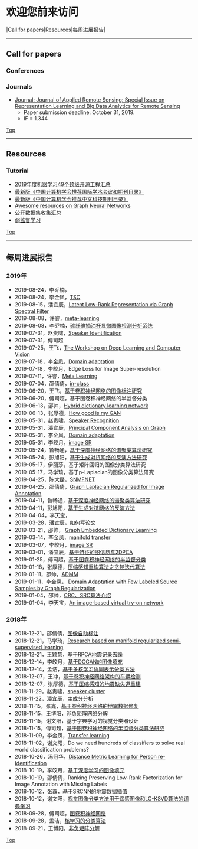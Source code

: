 # 欢迎您前来访问
|[Call for papers](#call-for-papers)|[Resources](#resources)|[每周进展报告](#每周进展报告)|

---
## Call for papers
### Conferences
  
### Journals
* [Journal: Journal of Applied Remote Sensing: Special Issue on Representation Learning and Big Data Analytics for Remote Sensing](https://www.spiedigitallibrary.org/journals/journal-of-applied-remote-sensing/call-for-papers?SSO=1#navBarAnchor)
  * Paper submission deadline: October 31, 2019.
  * IF = 1.344
  
[Top](#call-for-papers)

---

## Resources
### Tutorial
* [2019年度机器学习49个顶级开源工程汇总](https://mp.weixin.qq.com/s/SRKBLw5bckvUaDizrn88Iw?tdsourcetag=s_pcqq_aiomsg)
* [最新版《中国计算机学会推荐国际学术会议和期刊目录》](https://www.ccf.org.cn/c/2019-04-25/663625.shtml?from=timeline&isappinstalled=0)
* [最新版《中国计算机学会推荐中文科技期刊目录》](https://www.ccf.org.cn/c/2019-07-31/667609.shtml)
* [Awesome resources on Graph Neural Networks](https://github.com/nnzhan/Awesome-Graph-Neural-Networks#surveypapers)
* [公开数据集收集汇总](https://github.com/awesomedata/awesome-public-datasets)
* [弱监督学习](https://zhuanlan.zhihu.com/p/34270286?utm_source=wechat_timeline&utm_medium=social&utm_oi=32108798017536&from=timeline&isappinstalled=0)

[Top](#resources)

---

## 每周进展报告
### 2019年
* 2019-08-24，李乔楠，
* 2019-08-24，李金凤，[TSC](https://github.com/frostliu/StudentsReport/blob/master/StudentsReport_PPT/20190824_%E6%9D%8E%E9%87%91%E5%87%A4_TSC.pptx)
* 2019-08-15，潘宜辰，[Latent Low-Rank Representation via Graph Spectral Filter](https://github.com/frostliu/StudentsReport/blob/master/StudentsReport_PPT/20190816-%E6%BD%98%E5%AE%9C%E8%BE%B0-Latent%20Low-Rank%20Representation%20via%20Graph%20Spectral%20Filter.pptx)
* 2019-08-08，许睿，[meta-learning](https://github.com/frostliu/StudentsReport/blob/master/StudentsReport_PPT/20190808-%E8%AE%B8%E7%9D%BF-meta-learning.pdf)
* 2019-08-08，李乔楠，[碳纤维抽油杆显微图像检测分析系统](https://github.com/frostliu/StudentsReport/blob/master/StudentsReport_PPT/20190808-%E6%9D%8E%E4%B9%94%E6%A5%A0-%E7%A2%B3%E7%BA%A4%E7%BB%B4%E6%8A%BD%E6%B2%B9%E6%9D%86%E6%98%BE%E5%BE%AE%E5%9B%BE%E5%83%8F%E6%A3%80%E6%B5%8B%E5%88%86%E6%9E%90%E7%B3%BB%E7%BB%9F.pptx)
* 2019-07-31，赵贵啸，[Speaker Identification](https://github.com/frostliu/StudentsReport/blob/master/StudentsReport_PPT/20190731-%E8%B5%B5%E8%B4%B5%E5%95%B8-Speaker%20Identification.pptx)
* 2019-07-31，傅司超
* 2019-07-25，王飞，[The Workshop on Deep Learning and Computer Vision](https://github.com/frostliu/StudentsReport/blob/master/StudentsReport_PPT/20190726_%E7%8E%8B%E9%A3%9E_A%20summary%20of%20The%20Workshop%20on%20Deep%20Learning%20and%20Computer%20Vision.pptx)
* 2019-07-18，李金凤，[Domain adaptation](https://github.com/frostliu/StudentsReport/blob/master/StudentsReport_PPT/20190718-%E6%9D%8E%E9%87%91%E5%87%A4-Domain%20adaptation.pptx)
* 2019-07-18，李皎月，Edge Loss for Image Super-resolution
* 2019-07-11，许睿，[Meta Learning](https://github.com/frostliu/StudentsReport/blob/master/StudentsReport_PPT/20190711-%E8%AE%B8%E7%9D%BF-Meta-learning.pptx)
* 2019-07-04，邵倩倩，[in-class](https://github.com/frostliu/StudentsReport/blob/master/StudentsReport_PPT/20190717-%E9%82%B5%E5%80%A9%E5%80%A9-in-class.pptx)
* 2019-06-20，王飞，[基于卷积神经网络的图像标注研究](https://github.com/frostliu/StudentsReport/blob/master/StudentsReport_PPT/20190620-%E7%8E%8B%E9%A3%9E-%E5%9F%BA%E4%BA%8E%E5%8D%B7%E7%A7%AF%E7%A5%9E%E7%BB%8F%E7%BD%91%E7%BB%9C%E7%9A%84%E5%9B%BE%E5%83%8F%E6%A0%87%E6%B3%A8%E7%A0%94%E7%A9%B6.pptx)
* 2019-06-20，傅司超，基于图卷积神经网络的半监督分类
* 2019-06-13，邵帅，[Hybrid dictionary learning network](https://github.com/frostliu/StudentsReport/blob/master/StudentsReport_PPT/20190613-%E9%82%B5%E5%B8%85Hybrid%20dictionary%20learning%20network.pptx)
* 2019-06-13，张厚德，[How good is my GAN](https://github.com/frostliu/StudentsReport/blob/master/StudentsReport_PPT/20190613-%E5%BC%A0%E5%8E%9A%E5%BE%B7-How%20good%20is%20my%20GAN.pptx)
* 2019-05-31，赵贵啸，[Speaker Recognition](https://github.com/frostliu/StudentsReport/blob/master/StudentsReport_PPT/20190601-%E8%B5%B5%E8%B4%B5%E5%95%B8-Speaker%20Recognition.ppt)
* 2019-05-31，潘宜辰，[Principal Component Analysis on Graph](https://github.com/frostliu/StudentsReport/blob/master/StudentsReport_PPT/20190601-%E6%BD%98%E5%AE%9C%E8%BE%B0-Principal%20Component%20Analysis%20on%20Graph-Hessian.pptx)
* 2019-05-31，李金凤，[Domain adaptation](https://github.com/frostliu/StudentsReport/blob/master/StudentsReport_PPT/20190601-%E6%9D%8E%E9%87%91%E5%87%A4-Domain%20adaptation.pptx)
* 2019-05-31，李皎月，[image SR](https://github.com/frostliu/StudentsReport/blob/master/StudentsReport_PPT/20190601-%E6%9D%8E%E7%9A%8E%E6%9C%88-image%20SR.pptx)
* 2019-05-24，昝畅通，[基于深度神经网络的谱聚类算法研究](https://github.com/frostliu/StudentsReport/blob/master/StudentsReport_PPT/20190524-%E6%98%9D%E7%95%85%E9%80%9A-%E5%9F%BA%E4%BA%8E%E6%B7%B1%E5%BA%A6%E7%A5%9E%E7%BB%8F%E7%BD%91%E7%BB%9C%E7%9A%84%E8%B0%B1%E8%81%9A%E7%B1%BB%E7%AE%97%E6%B3%95%E7%A0%94%E7%A9%B6.pptx)
* 2019-05-24，彭旭阳，[基于生成对抗网络的反演方法研究](https://github.com/frostliu/StudentsReport/blob/master/StudentsReport_PPT/20190524-%E5%BD%AD%E6%97%AD%E9%98%B3-%E5%9F%BA%E4%BA%8E%E7%94%9F%E6%88%90%E5%AF%B9%E6%8A%97%E7%BD%91%E7%BB%9C%E7%9A%84%E5%8F%8D%E6%BC%94%E6%96%B9%E6%B3%95%E7%A0%94%E7%A9%B6.pptx)
* 2019-05-17，伊丽莎，基于矩阵回归的图像分类算法研究
* 2019-05-17，马学琦，基于p-Laplacian的图像分类算法研究
* 2019-04-25，陈大磊，[SNMFNET](https://github.com/frostliu/StudentsReport/blob/master/StudentsReport_PPT/20190425-%E9%99%88%E5%A4%A7%E7%A3%8A-SNMFNET.pptx)
* 2019-04-25，邵倩倩，[Graph Laplacian Regularized for Image Annotation](https://github.com/frostliu/StudentsReport/blob/master/StudentsReport_PPT/20190425-%E9%82%B5%E5%80%A9%E5%80%A9-Graph%20Laplacian%20Regularized%20for%20Image%20Annotation.pptx)
* 2019-04-11，昝畅通，[基于深度神经网络的谱聚类算法研究](https://github.com/frostliu/StudentsReport/blob/master/StudentsReport_PPT/20190411-%E6%98%9D%E7%95%85%E9%80%9A-%E5%9F%BA%E4%BA%8E%E6%B7%B1%E5%BA%A6%E7%A5%9E%E7%BB%8F%E7%BD%91%E7%BB%9C%E7%9A%84%E8%B0%B1%E8%81%9A%E7%B1%BB%E7%AE%97%E6%B3%95%E7%A0%94%E7%A9%B6.pptx)
* 2019-04-11，彭旭阳，[基于生成对抗网络的反演方法](https://github.com/frostliu/StudentsReport/blob/master/StudentsReport_PPT/20190411-%E5%BD%AD%E6%97%AD%E9%98%B3-%E5%9F%BA%E4%BA%8E%E7%94%9F%E6%88%90%E5%AF%B9%E6%8A%97%E7%BD%91%E7%BB%9C%E7%9A%84%E5%8F%8D%E6%BC%94%E6%96%B9%E6%B3%95.pptx)
* 2019-04-04，李天宝，
* 2019-03-28，潘宜辰，[如何写论文](https://github.com/frostliu/StudentsReport/blob/master/StudentsReport_PPT/20190328-%E6%BD%98%E5%AE%9C%E6%99%A8%E8%BE%B0-%E5%A6%82%E4%BD%95%E5%86%99%E8%AE%BA%E6%96%87.pptx)
* 2019-03-21，邵帅，  [Graph Embedded Dictionary Learning](https://github.com/frostliu/StudentsReport/blob/master/StudentsReport_PPT/20190321-%E9%82%B5%E5%B8%85-Graph%20Embedded%20Dictionary%20Learning.pptx)
* 2019-03-14，李金凤，[manifold transfer](https://github.com/frostliu/StudentsReport/blob/master/StudentsReport_PPT/20190314-%E6%9D%8E%E9%87%91%E5%87%A4-manifold%20transfer.pptx)
* 2019-03-07，李皎月，[image SR](https://github.com/frostliu/StudentsReport/blob/master/StudentsReport_PPT/20190307-%E6%9D%8E%E7%9A%8E%E6%9C%88-image%20SR.pptx)
* 2019-03-01，潘宜辰，[基于特征的图信息与2DPCA](https://github.com/frostliu/StudentsReport/blob/master/StudentsReport_PPT/20190301-%E6%BD%98%E5%AE%9C%E8%BE%B0-%E5%9F%BA%E4%BA%8E%E7%89%B9%E5%BE%81%E7%9A%84%E5%9B%BE%E4%BF%A1%E6%81%AF%E4%B8%8E2DPCA.pptx)
* 2019-01-25，傅司超，[基于图卷积神经网络的半监督分类](https://github.com/frostliu/StudentsReport/blob/master/StudentsReport_PPT/20190125-%E5%82%85%E5%8F%B8%E8%B6%85-%E5%9F%BA%E4%BA%8E%E5%9B%BE%E5%8D%B7%E7%A7%AF%E7%A5%9E%E7%BB%8F%E7%BD%91%E7%BB%9C%E7%9A%84%E5%8D%8A%E7%9B%91%E7%9D%A3%E5%88%86%E7%B1%BB%E7%AE%97%E6%B3%95.pptx)
* 2019-01-18，张厚德，[压缩感知重构算法之贪婪迭代算法](https://github.com/frostliu/StudentsReport/blob/master/StudentsReport_PPT/201901118-%E5%BC%A0%E5%8E%9A%E5%BE%B7-%E5%8E%8B%E7%BC%A9%E6%84%9F%E7%9F%A5%E9%87%8D%E6%9E%84%E7%AE%97%E6%B3%95%E4%B9%8B%E8%B4%AA%E5%A9%AA%E8%BF%AD%E4%BB%A3%E7%AE%97%E6%B3%95.pptx)
* 2019-01-11，邵帅，[ADMM](https://github.com/frostliu/StudentsReport/blob/master/StudentsReport_PPT/20190111-%E9%82%B5%E5%B8%85-ADMM.pptx)
* 2019-01-11，李金凤， [Domain Adaptation with Few Labeled Source Samples by Graph Regularization](https://github.com/frostliu/StudentsReport/blob/master/StudentsReport_PPT/20190110-%E6%9D%8E%E9%87%91%E5%87%A4-Domain%20Adaptation%20with%20Few%20Labeled%20Source%20Samples%20by%20Graph%20Regularization.pptx)
* 2019-01-04，邵帅，[CRC、SRC算法介绍](https://github.com/frostliu/StudentsReport/blob/master/StudentsReport_PPT/20190104-%E9%82%B5%E5%B8%85-CRC%E5%92%8CSRC%E7%AE%97%E6%B3%95%E4%BB%8B%E7%BB%8D.pptx)
* 2019-01-04，李天宝，[An image-based virtual try-on network](https://github.com/frostliu/StudentsReport/blob/master/StudentsReport_PPT/20190104-%E6%9D%8E%E5%A4%A9%E5%AE%9D%2C-An%20image-based%20virtual%20try%20on-network.pptx)

### 2018年
* 2018-12-21，邵倩倩，[图像自动标注](https://github.com/frostliu/StudentsReport/blob/master/StudentsReport_PPT/20181221-%E9%82%B5%E5%80%A9%E5%80%A9-%E5%9B%BE%E5%83%8F%E8%87%AA%E5%8A%A8%E6%A0%87%E6%B3%A8.pptx)
* 2018-12-21，马学琦，[Research based on manifold regularized semi-supervised learning](https://github.com/frostliu/StudentsReport/blob/master/StudentsReport_PPT/20181221-%E9%A9%AC%E5%AD%A6%E7%90%A6-Research%20based%20on%20manifold%20regularized%20semi-supervised%20learning.pptx)
* 2018-12-21，王颖慧，[基于RPCA地震记录去躁](https://github.com/frostliu/StudentsReport/blob/master/StudentsReport_PPT/20181221-%E7%8E%8B%E9%A2%96%E6%85%A7-%E5%9F%BA%E4%BA%8ERPCA%E5%9C%B0%E9%9C%87%E8%AE%B0%E5%BD%95%E5%8E%BB%E8%BA%81.pptx)
* 2018-12-14，李皎月，[基于DCGAN的图像填充](https://github.com/frostliu/StudentsReport/blob/master/StudentsReport_PPT/20181214-%E6%9D%8E%E7%9A%8E%E6%9C%88-%E5%9F%BA%E4%BA%8EDCGAN%E7%9A%84%E5%9B%BE%E5%83%8F%E5%A1%AB%E5%85%85.pptx)
* 2018-12-14，孟洁，[基于多核学习协同表示分类方法](https://github.com/frostliu/StudentsReport/blob/master/StudentsReport_PPT/20181214-%E5%AD%9F%E6%B4%81-%E5%9F%BA%E4%BA%8E%E5%A4%9A%E6%A0%B8%E5%AD%A6%E4%B9%A0%E5%8D%8F%E5%90%8C%E8%A1%A8%E7%A4%BA%E5%88%86%E7%B1%BB%E6%96%B9%E6%B3%95.pptx)
* 2018-12-07，王冲，[基于卷积神经网络架构的车辆检测](https://github.com/frostliu/StudentsReport/blob/master/StudentsReport_PPT/20181207-%E7%8E%8B%E5%86%B2-%E5%9F%BA%E4%BA%8E%E5%8D%B7%E7%A7%AF%E7%A5%9E%E7%BB%8F%E7%BD%91%E7%BB%9C%E6%9E%B6%E6%9E%84%E7%9A%84%E8%BD%A6%E8%BE%86%E6%A3%80%E6%B5%8B.pptx)
* 2018-12-07，张厚德，[基于压缩感知的地震缺失道重建](https://github.com/frostliu/StudentsReport/blob/master/StudentsReport_PPT/20181207-%E5%BC%A0%E5%8E%9A%E5%BE%B7-%E5%9F%BA%E4%BA%8E%E5%8E%8B%E7%BC%A9%E6%84%9F%E7%9F%A5%E7%9A%84%E5%9C%B0%E9%9C%87%E7%BC%BA%E5%A4%B1%E9%81%93%E9%87%8D%E5%BB%BA.pptx)
* 2018-11-29，赵贵啸，[speaker cluster](https://github.com/frostliu/StudentsReport/blob/master/StudentsReport_PPT/20181129-%E8%B5%B5%E8%B4%B5%E5%95%B8-Speaker%20Clustering.ppt)
* 2018-11-22，潘宜辰，[主成分分析](https://github.com/frostliu/StudentsReport/blob/master/StudentsReport_PPT/20181122-%E6%BD%98%E5%AE%9C%E8%BE%B0-%E4%B8%BB%E6%88%90%E5%88%86%E5%88%86%E6%9E%90.pptx)
* 2018-11-15，张鑫，[基于卷积神经网络的地震数据修复](https://github.com/frostliu/StudentsReport/blob/master/StudentsReport_PPT/20181115-%E5%BC%A0%E9%91%AB-%E5%9F%BA%E4%BA%8E%E5%8D%B7%E7%A7%AF%E7%A5%9E%E7%BB%8F%E7%BD%91%E7%BB%9C%E7%9A%84%E5%9C%B0%E9%9C%87%E6%95%B0%E6%8D%AE%E6%81%A2%E5%A4%8D.ppt)
* 2018-11-15，王博阳，[非负矩阵网络分解](https://github.com/frostliu/StudentsReport/blob/master/StudentsReport_PPT/20181115-%E7%8E%8B%E5%8D%9A%E9%98%B3-%E9%9D%9E%E8%B4%9F%E7%9F%A9%E9%98%B5%E7%BD%91%E7%BB%9C%E5%88%86%E8%A7%A3.pptx)
* 2018-11-15，谢文阳，基于字典学习的视觉分类器设计
* 2018-11-15，傅司超，[基于图卷积神经网络的半监督分类算法研究](https://github.com/frostliu/StudentsReport/blob/master/StudentsReport_PPT/20181115-%E5%82%85%E5%8F%B8%E8%B6%85-%E5%9F%BA%E4%BA%8E%E5%9B%BE%E5%8D%B7%E7%A7%AF%E7%A5%9E%E7%BB%8F%E7%BD%91%E7%BB%9C%E7%9A%84%E5%8D%8A%E7%9B%91%E7%9D%A3%E5%88%86%E7%B1%BB%E7%AE%97%E6%B3%95%E7%A0%94%E7%A9%B6.pptx)
* 2018-11-09，李金凤，[Transfer learning](https://github.com/frostliu/StudentsReport/blob/master/StudentsReport_PPT/20181109-%E6%9D%8E%E9%87%91%E5%87%A4-Transfer%20learning.pptx)
* 2018-11-02，谢文阳，Do we need hundreds of classifiers to solve real world classification problems?
* 2018-10-26，冯冠华，[Distance Metric Learning for Person re-Identification](https://github.com/frostliu/StudentsReport/blob/master/StudentsReport_PPT/20181026-%E5%86%AF%E5%86%A0%E5%8D%8E-Distance%20Metric%20Learning%20for%20Person%20re-Identification.pptx)
* 2018-10-19，李皎月，[基于深度学习的图像填充](https://github.com/frostliu/StudentsReport/blob/master/StudentsReport_PPT/20181019-%E6%9D%8E%E7%9A%8E%E6%9C%88-%E5%9F%BA%E4%BA%8E%E6%B7%B1%E5%BA%A6%E7%BD%91%E7%BB%9C%E7%9A%84%E5%9B%BE%E5%83%8F%E5%A1%AB%E5%85%85%E6%B1%87%E6%8A%A5.pptx)
* 2018-10-19，邵倩倩，Ranking Preserving Low-Rank Factorization for Image Annotation with Missing Labels
* 2018-10-12，张鑫，[基于SRCNN的地震数据插值](https://github.com/frostliu/StudentsReport/blob/master/StudentsReport_PPT/20181012-%E5%BC%A0%E9%91%AB-%E5%9F%BA%E4%BA%8ESRCNN%E7%9A%84%E5%9C%B0%E9%9C%87%E6%95%B0%E6%8D%AE%E6%8F%92%E5%80%BC.pptx)
* 2018-10-12，谢文阳，[视觉图像分类方法用于遥感图像和LC-KSVD算法的词典学习](https://github.com/frostliu/StudentsReport/blob/master/StudentsReport_PPT/20181012-%E8%B0%A2%E6%96%87%E9%98%B3-%E8%A7%86%E8%A7%89%E5%9B%BE%E5%83%8F%E5%88%86%E7%B1%BB%E6%96%B9%E6%B3%95%E7%94%A8%E4%BA%8E%E9%81%A5%E6%84%9F%E5%9B%BE%E5%83%8F%E5%92%8CLC-KSVD%E7%AE%97%E6%B3%95%E7%9A%84%E8%AF%8D%E5%85%B8%E5%AD%A6%E4%B9%A0.pptx)
* 2018-09-28，傅司超，[图卷积神经网络](https://github.com/frostliu/StudentsReport/blob/master/StudentsReport_PPT/20180928-%E5%82%85%E5%8F%B8%E8%B6%85-%E5%9B%BE%E5%8D%B7%E7%A7%AF%E7%A5%9E%E7%BB%8F%E7%BD%91%E7%BB%9C.pptx)
* 2018-09-28，孟洁，[核学习的分类算法](https://github.com/frostliu/StudentsReport/blob/master/StudentsReport_PPT/20180928-%E5%AD%9F%E6%B4%81-%E6%A0%B8%E5%AD%A6%E4%B9%A0%E7%9A%84%E5%88%86%E7%B1%BB%E7%AE%97%E6%B3%95.pptx)
* 2018-09-21，王博阳，[非负矩阵分解](https://github.com/frostliu/StudentsReport/blob/master/StudentsReport_PPT/20180921-%E7%8E%8B%E5%8D%9A%E9%98%B3-%E9%9D%9E%E8%B4%9F%E7%9F%A9%E9%98%B5%E5%88%86%E8%A7%A3.pptx)

[Top](#每周进展报告)
